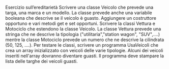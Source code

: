 Esercizio sull’ereditarietà
Scrivere una classe Veicolo che prevede una targa, una marca e un modello. La classe
prevede anche una variabile booleana che descrive se il veicolo è guasto. Aggiungere un costruttore
opportuno e vari metodi get e set opportuni. Scrivere la classi Vettura e Motociclo che estendono la
classe Veicolo. La classe Vettura prevede una stringa che ne descrive la tipologia
("utilitaria","station wagon", "SUV",....) mentre la classe Motociclo prevede un numero che ne
descrive la cilindrata (50, 125, ....).
Per testare le classi, scrivere un programma UsaVeicoli che crea un array inizializzato con veicoli
delle varie tipologie. Alcuni dei veicoli inseriti nell'array dovranno diventare guasti. Il programma
deve stampare la lista delle targhe dei veicoli guasti.
